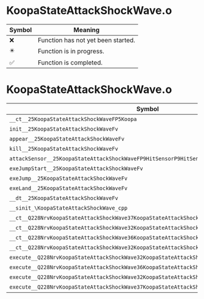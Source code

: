 # KoopaStateAttackShockWave.o
| Symbol | Meaning 
| ------------- | ------------- 
| :x: | Function has not yet been started. 
| :eight_pointed_black_star: | Function is in progress. 
| :white_check_mark: | Function is completed. 


# KoopaStateAttackShockWave.o
| Symbol | Decompiled? |
| ------------- | ------------- |
| `__ct__25KoopaStateAttackShockWaveFP5Koopa` | :x: |
| `init__25KoopaStateAttackShockWaveFv` | :x: |
| `appear__25KoopaStateAttackShockWaveFv` | :x: |
| `kill__25KoopaStateAttackShockWaveFv` | :x: |
| `attackSensor__25KoopaStateAttackShockWaveFP9HitSensorP9HitSensor` | :x: |
| `exeJumpStart__25KoopaStateAttackShockWaveFv` | :x: |
| `exeJump__25KoopaStateAttackShockWaveFv` | :x: |
| `exeLand__25KoopaStateAttackShockWaveFv` | :x: |
| `__dt__25KoopaStateAttackShockWaveFv` | :x: |
| `__sinit_\KoopaStateAttackShockWave_cpp` | :x: |
| `__ct__Q228NrvKoopaStateAttackShockWave37KoopaStateAttackShockWaveNrvJumpStartFv` | :x: |
| `__ct__Q228NrvKoopaStateAttackShockWave32KoopaStateAttackShockWaveNrvJumpFv` | :x: |
| `__ct__Q228NrvKoopaStateAttackShockWave36KoopaStateAttackShockWaveNrvJumpFastFv` | :x: |
| `__ct__Q228NrvKoopaStateAttackShockWave32KoopaStateAttackShockWaveNrvLandFv` | :x: |
| `execute__Q228NrvKoopaStateAttackShockWave32KoopaStateAttackShockWaveNrvLandCFP5Spine` | :x: |
| `execute__Q228NrvKoopaStateAttackShockWave36KoopaStateAttackShockWaveNrvJumpFastCFP5Spine` | :x: |
| `execute__Q228NrvKoopaStateAttackShockWave32KoopaStateAttackShockWaveNrvJumpCFP5Spine` | :x: |
| `execute__Q228NrvKoopaStateAttackShockWave37KoopaStateAttackShockWaveNrvJumpStartCFP5Spine` | :x: |
